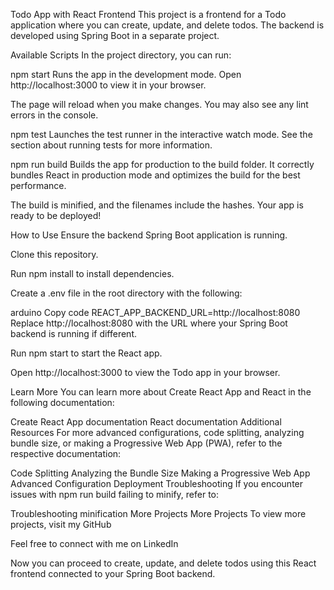 Todo App with React Frontend
This project is a frontend for a Todo application where you can create, update, and delete todos. The backend is developed using Spring Boot in a separate project.

Available Scripts
In the project directory, you can run:

npm start
Runs the app in the development mode.
Open http://localhost:3000 to view it in your browser.

The page will reload when you make changes.
You may also see any lint errors in the console.

npm test
Launches the test runner in the interactive watch mode.
See the section about running tests for more information.

npm run build
Builds the app for production to the build folder.
It correctly bundles React in production mode and optimizes the build for the best performance.

The build is minified, and the filenames include the hashes.
Your app is ready to be deployed!

How to Use
Ensure the backend Spring Boot application is running.

Clone this repository.

Run npm install to install dependencies.

Create a .env file in the root directory with the following:

arduino
Copy code
REACT_APP_BACKEND_URL=http://localhost:8080
Replace http://localhost:8080 with the URL where your Spring Boot backend is running if different.

Run npm start to start the React app.

Open http://localhost:3000 to view the Todo app in your browser.

Learn More
You can learn more about Create React App and React in the following documentation:

Create React App documentation
React documentation
Additional Resources
For more advanced configurations, code splitting, analyzing bundle size, or making a Progressive Web App (PWA), refer to the respective documentation:

Code Splitting
Analyzing the Bundle Size
Making a Progressive Web App
Advanced Configuration
Deployment
Troubleshooting
If you encounter issues with npm run build failing to minify, refer to:

Troubleshooting minification
More Projects
More Projects
To view more projects, visit my GitHub

Feel free to connect with me on LinkedIn

Now you can proceed to create, update, and delete todos using this React frontend connected to your Spring Boot backend.




